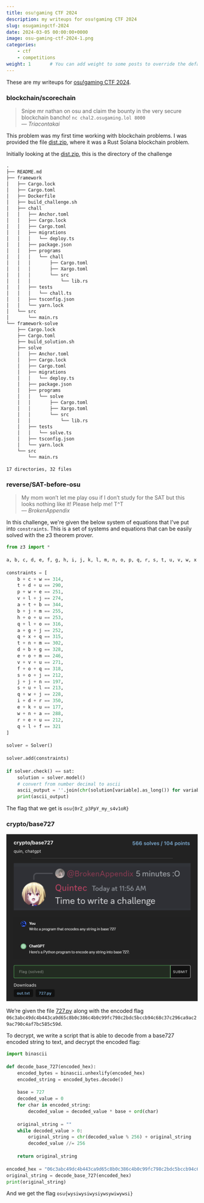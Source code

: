 ```yaml
---
title: osu!gaming CTF 2024
description: my writeups for osu!gaming CTF 2024
slug: osugamingctf-2024
date: 2024-03-05 00:00:00+0000
image: osu-gaming-ctf-2024-1.png
categories:
    - ctf
    - competitions
weight: 1       # You can add weight to some posts to override the default sorting (date descending)
---
```


These are my writeups for [osu!gaming CTF 2024](https://ctftime.org/event/2165).

### blockchain/scorechain
> Snipe mr nathan on osu and claim the bounty in the very secure blockchain bancho!
> `nc chal2.osugaming.lol 8000`  
> — <cite>Triacontakai</cite>

This problem was my first time working with blockchain problems. I was provided the file [dist.zip](dist.zip), where it was a Rust Solana blockchain problem.

Initially looking at the [dist.zip](dist.zip), this is the directory of the challenge

```(base) rose@catputer scorechain % tree .
.
├── README.md
├── framework
│   ├── Cargo.lock
│   ├── Cargo.toml
│   ├── Dockerfile
│   ├── build_challenge.sh
│   ├── chall
│   │   ├── Anchor.toml
│   │   ├── Cargo.lock
│   │   ├── Cargo.toml
│   │   ├── migrations
│   │   │   └── deploy.ts
│   │   ├── package.json
│   │   ├── programs
│   │   │   └── chall
│   │   │       ├── Cargo.toml
│   │   │       ├── Xargo.toml
│   │   │       └── src
│   │   │           └── lib.rs
│   │   ├── tests
│   │   │   └── chall.ts
│   │   ├── tsconfig.json
│   │   └── yarn.lock
│   └── src
│       └── main.rs
└── framework-solve
    ├── Cargo.lock
    ├── Cargo.toml
    ├── build_solution.sh
    ├── solve
    │   ├── Anchor.toml
    │   ├── Cargo.lock
    │   ├── Cargo.toml
    │   ├── migrations
    │   │   └── deploy.ts
    │   ├── package.json
    │   ├── programs
    │   │   └── solve
    │   │       ├── Cargo.toml
    │   │       ├── Xargo.toml
    │   │       └── src
    │   │           └── lib.rs
    │   ├── tests
    │   │   └── solve.ts
    │   ├── tsconfig.json
    │   └── yarn.lock
    └── src
        └── main.rs

17 directories, 32 files
```

### reverse/SAT-before-osu
> My mom won’t let me play osu if I don’t study for the SAT but this looks nothing like it! Please help me! T^T<br>
> — <cite>BrokenAppendix</cite>

In this challenge, we're given the below system of equations that I've put into `constraints`. This is a set of systems and equations that can be easily solved with the z3 theorem prover.

```python
from z3 import *

a, b, c, d, e, f, g, h, i, j, k, l, m, n, o, p, q, r, s, t, u, v, w, x = Ints('a b c d e f g h i j k l m n o p q r s t u v w x')

constraints = [
    b + c + w == 314,
    t + d + u == 290,
    p + w + e == 251,
    v + l + j == 274,
    a + t + b == 344,
    b + j + m == 255,
    h + o + u == 253,
    q + l + o == 316,
    a + g + j == 252,
    q + x + q == 315,  
    t + n + m == 302,
    d + b + g == 328,
    e + o + m == 246,
    v + v + u == 271,  
    f + o + q == 318,
    s + o + j == 212,
    j + j + n == 197,  
    s + u + l == 213,
    q + w + j == 228,
    i + d + r == 350,
    e + k + u == 177,
    w + n + a == 288,
    r + e + u == 212,
    q + l + f == 321
]

solver = Solver()

solver.add(constraints)

if solver.check() == sat:
    solution = solver.model()
    # convert from number decimal to ascii
    ascii_output = ''.join(chr(solution[variable].as_long()) for variable in [a, b, c, d, e, f, g, h, i, j, k, l, m, n, o, p, q, r, s, t, u, v, w, x])
    print(ascii_output)
```

The flag that we get is `osu{0rZ_p3PpY_my_s4v1oR}`

### crypto/base727

![crypto/base727 challenge](img/crypto-base727.png)

We’re given the file [727.py](727.py) along with the encoded flag `06c3abc49dc4b443ca9d65c8b0c386c4b0c99fc798c2bdc5bccb94c68c37c296ca9ac29ac790c4af7bc585c59d`.

To decrypt, we write a script that is able to decode from a base727 encoded string to text, and decrypt the encoded flag:

```python
import binascii

def decode_base_727(encoded_hex):
    encoded_bytes = binascii.unhexlify(encoded_hex)
    encoded_string = encoded_bytes.decode()

    base = 727
    decoded_value = 0
    for char in encoded_string:
        decoded_value = decoded_value * base + ord(char)
    
    original_string = ""
    while decoded_value > 0:
        original_string = chr(decoded_value % 256) + original_string
        decoded_value //= 256

    return original_string

encoded_hex = "06c3abc49dc4b443ca9d65c8b0c386c4b0c99fc798c2bdc5bccb94c68c37c296ca9ac29ac790c4af7bc585c59d"  
original_string = decode_base_727(encoded_hex)
print(original_string)
```

And we get the flag `osu{wysiwysiwysiywsywiwywsi}`

